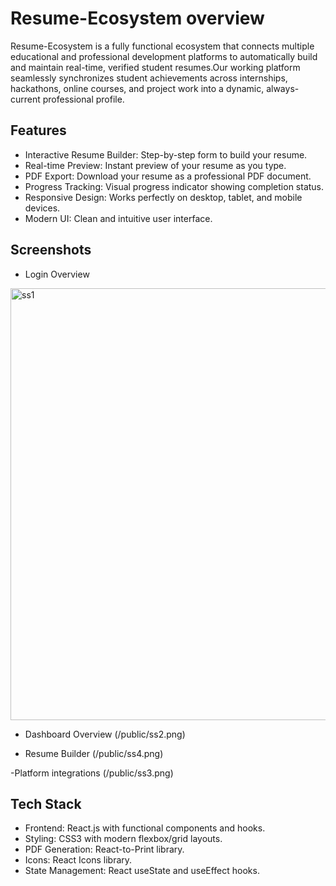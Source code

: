 # Resume-Ecosystem overview

Resume-Ecosystem is a fully functional ecosystem that connects multiple educational and professional development platforms to automatically build and maintain real-time, verified student resumes.Our working platform seamlessly synchronizes student achievements across internships, hackathons, online courses, and project work into a dynamic, always-current professional profile.

## Features

- Interactive Resume Builder: Step-by-step form to build your resume.
- Real-time Preview: Instant preview of your resume as you type.
- PDF Export: Download your resume as a professional PDF document.
- Progress Tracking: Visual progress indicator showing completion status.
- Responsive Design: Works perfectly on desktop, tablet, and mobile devices.
- Modern UI: Clean and intuitive user interface.

## Screenshots

- Login Overview
<img width="1366" height="691" alt="ss1" src="https://github.com/user-attachments/assets/cf61f230-41ef-46a3-886a-575a6b5ce611" />


- Dashboard Overview
(/public/ss2.png)

- Resume Builder
(/public/ss4.png)

-Platform integrations
(/public/ss3.png)

## Tech Stack

- Frontend: React.js with functional components and hooks.
- Styling: CSS3 with modern flexbox/grid layouts.
- PDF Generation: React-to-Print library.
- Icons: React Icons library.
- State Management: React useState and useEffect hooks.




